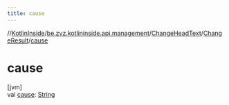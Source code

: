 ```yaml
---
title: cause
---
```

//[KotlinInside](../../../../index.html)/[be.zvz.kotlininside.api.management](../../index.html)/[ChangeHeadText](../index.html)/[ChangeResult](index.html)/[cause](cause.html)



# cause



[jvm]\
val [cause](cause.html): [String](https://kotlinlang.org/api/latest/jvm/stdlib/kotlin/-string/index.html)




